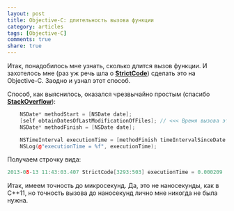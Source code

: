 ```yaml
---
layout: post
title: Objective-C: длительность вызова функции
category: articles
tags: [Objective-C]
comments: true
share: true
---
```


Итак, понадобилось мне узнать, сколько длится вызов функции. И захотелось мне (раз уж речь шла о **<a href="http://strictcodeapp.com">StrictCode</a>**) сделать это на Objective-C. Заодно и узнал этот способ.

Способ, как выяснилось, оказался чрезвычайно простым (спасибо **<a href="http://stackoverflow.com/questions/2129794/iphone-objective-c-how-to-log-a-methods-execution-time-exactly-in-millisecond">StackOverflow</a>**):
```cpp
    NSDate* methodStart = [NSDate date];
    [self obtainDatesOfLastModificationOfFiles]; // <<< Время вызова этого метода...    
    NSDate* methodFinish = [NSDate date];

    NSTimeInterval executionTime = [methodFinish timeIntervalSinceDate: methodStart];
    NSLog(@"executionTime = %f", executionTime);
```

Получаем строчку вида:
```cpp
2013-08-13 11:43:03.407 StrictCode[3293:503] executionTime = 0.000209
```

Итак, имеем точность до микросекунд. Да, это не наносекунды, как в C++11, но точность вызова до наносекунд лично мне никогда не была нужна.

